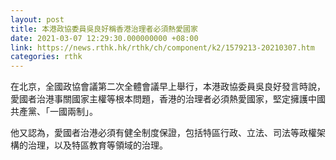 ```yaml
---
layout: post
title: 本港政協委員吳良好稱香港治理者必須熱愛國家
date: 2021-03-07 12:29:30.000000000 +08:00
link: https://news.rthk.hk/rthk/ch/component/k2/1579213-20210307.htm
categories: rthk
---
```


在北京，全國政協會議第二次全體會議早上舉行，本港政協委員吳良好發言時說，愛國者治港事關國家主權等根本問題，香港的治理者必須熱愛國家，堅定擁護中國共產黨、「一國兩制」。

他又認為，愛國者治港必須有健全制度保證，包括特區行政、立法、司法等政權架構的治理，以及特區教育等領域的治理。
